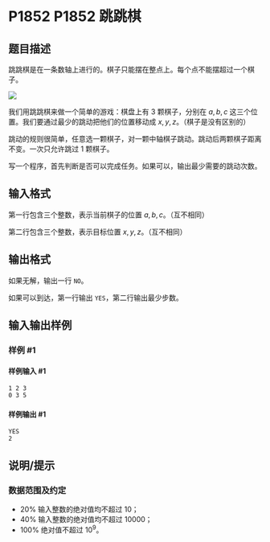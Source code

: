 # P1852 P1852 跳跳棋

## 题目描述

跳跳棋是在一条数轴上进行的。棋子只能摆在整点上。每个点不能摆超过一个棋子。

![](https://cdn.luogu.com.cn/upload/image_hosting/hyfzn745.png)

我们用跳跳棋来做一个简单的游戏：棋盘上有 $3$ 颗棋子，分别在 $a,b,c$ 这三个位置。我们要通过最少的跳动把他们的位置移动成 $x,y,z$。（棋子是没有区别的）

跳动的规则很简单，任意选一颗棋子，对一颗中轴棋子跳动。跳动后两颗棋子距离不变。一次只允许跳过 $1$ 颗棋子。

写一个程序，首先判断是否可以完成任务。如果可以，输出最少需要的跳动次数。

## 输入格式

第一行包含三个整数，表示当前棋子的位置 $a,b,c$。（互不相同）

第二行包含三个整数，表示目标位置 $x,y,z$。（互不相同）

## 输出格式

如果无解，输出一行 `NO`。

如果可以到达，第一行输出 `YES`，第二行输出最少步数。


## 输入输出样例

### 样例 #1

#### 样例输入 #1

```
1 2 3
0 3 5
```

#### 样例输出 #1

```
YES
2
```

## 说明/提示

### 数据范围及约定

- $20\%$ 输入整数的绝对值均不超过 $10$；
- $40\%$ 输入整数的绝对值均不超过 $10000$；
- $100\%$ 绝对值不超过 $10^9$。
